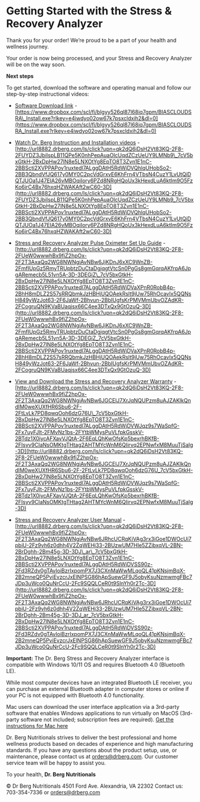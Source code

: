 # Getting Started with the Stress & Recovery Analyzer

Thank you for your order! We’re proud to be a part of your health and wellness journey. 

Your order is now being processed, and your Stress and Recovery Analyzer will be on the way soon. 

**Next steps**

To get started, download the software and operating manual and follow our step-by-step instructional videos:

- [Software Download link](http://url8882.drberg.com/ls/click?upn=qk2dQ6iDsH2Vt83KQ-2F8-2FUfxmospXOpQnMzrxKC721jViVO-2B-2B-2FeymFS9P3MT39bWUwwMRvIgxhd2jEJ-2BonLXJpkpNIRB5CkIbC04udOrAZI4-3DujQd_7cV5bxGtkH-2BxDpHw27lN8e5LNXOtYg8EpTO8T3Zvn1E1nC-2BBScti2XVPPAPov1ruxtedl7ALggDAtH5RdWjDVXD-2FmAHa-2FuaUJPfNFlNxbQLzwgMp5TSxbbExO6jjWGI4wAnH4W-2FCE1HPQbFQeep1s2iWbawRtAEzV40D7-2BrL9rA05H5ZokZRFsQdgHLWjVAqe6olqviuBmqaV3mxSuzSf15b2h-2BYwWcnN0yYhWzntbk-3D) - [https://www.dropbox.com/scl/fi/blgyy526ql87l68iq7gpm/BIASCLOUDSRA\_Install.exe?rlkey=e4iwdyo02ow67k7psxcldxih2&dl=0](https://www.dropbox.com/scl/fi/blgyy526ql87l68iq7gpm/BIASCLOUDSRA_Install.exe?rlkey=e4iwdyo02ow67k7psxcldxih2&dl=0)
    <p>

- [Watch Dr. Berg Instruction and Installation videos](http://url8882.drberg.com/ls/click?upn=qk2dQ6iDsH2Vt83KQ-2F8-2FUYDZ3JbiIspLB11QPe5K0nhPepAuaOlcUqdZCzUeUY9LMNb9_7cV5bxGtkH-2BxDpHw27lN8e5LNXOtYg8EpTO8T3Zvn1E1nC-2BBScti2XVPPAPov1ruxtedl7ALggDAtH5RdWjDVQhlqUHobSo2-2BB3QbndVfJQ617y0MY0C2pcVdGrxvE6KhFrn4VTbsN4CuzY1LvUtQiDQTJUOa1J47EIA26vMBOqiIory6PZd8NRgHQoUx3kHexdLuA6ktIm9O5FzKo6irC4Bx76hxqHZWAKAft2wC60-3D) - [http://url8882.drberg.com/ls/click?upn=qk2dQ6iDsH2Vt83KQ-2F8-2FUYDZ3JbiIspLB11QPe5K0nhPepAuaOlcUqdZCzUeUY9LMNb9\_7cV5bxGtkH-2BxDpHw27lN8e5LNXOtYg8EpTO8T3Zvn1E1nC-2BBScti2XVPPAPov1ruxtedl7ALggDAtH5RdWjDVQhlqUHobSo2-2BB3QbndVfJQ617y0MY0C2pcVdGrxvE6KhFrn4VTbsN4CuzY1LvUtQiDQTJUOa1J47EIA26vMBOqiIory6PZd8NRgHQoUx3kHexdLuA6ktIm9O5FzKo6irC4Bx76hxqHZWAKAft2wC60-3D](http://url8882.drberg.com/ls/click?upn=qk2dQ6iDsH2Vt83KQ-2F8-2FUYDZ3JbiIspLB11QPe5K0nhPepAuaOlcUqdZCzUeUY9LMNb9_7cV5bxGtkH-2BxDpHw27lN8e5LNXOtYg8EpTO8T3Zvn1E1nC-2BBScti2XVPPAPov1ruxtedl7ALggDAtH5RdWjDVQhlqUHobSo2-2BB3QbndVfJQ617y0MY0C2pcVdGrxvE6KhFrn4VTbsN4CuzY1LvUtQiDQTJUOa1J47EIA26vMBOqiIory6PZd8NRgHQoUx3kHexdLuA6ktIm9O5FzKo6irC4Bx76hxqHZWAKAft2wC60-3D)

- [Stress and Recovery Analyzer Pulse Oximeter Set Up Guide](http://url8882.drberg.com/ls/click?upn=qk2dQ6iDsH2Vt83KQ-2F8-2FUeW0wwwhBx9fiZ2hpOx-2F2T3AxaQq2WG8NWNgiAvNBw6JjKDnJ6xXC9WnZB-2FmfIUpGz5RmyTRUpbtzDuCtaDgjqgtVtcSn0PgGs8gmGqrqAKfrpA6JpgARemecb5L51vn5A-3D-3DEGiZ_7cV5bxGtkH-2BxDpHw27lN8e5LNXOtYg8EpTO8T3Zvn1E1nC-2BBScti2XVPPAPov1ruxtedl7ALggDAtH5RdWjDVaXPnR0RobB4p-2BhH8mDLZ2S57sRRQbmkJzHBHjUQOAekRslt9jUw75RhOcavIx5QQNsH849yWzJot63-2F6JaWf-2Bhvun-2BbIUgfsKrPMVMmUbvOZAdKR-2FCogruQN9KVaBUaqjsx66C4ee3DTxQx9GtOzuQ-3D) - [http://url8882.drberg.com/ls/click?upn=qk2dQ6iDsH2Vt83KQ-2F8-2FUeW0wwwhBx9fiZ2hpOx-2F2T3AxaQq2WG8NWNgiAvNBw6JjKDnJ6xXC9WnZB-2FmfIUpGz5RmyTRUpbtzDuCtaDgjqgtVtcSn0PgGs8gmGqrqAKfrpA6JpgARemecb5L51vn5A-3D-3DEGiZ\_7cV5bxGtkH-2BxDpHw27lN8e5LNXOtYg8EpTO8T3Zvn1E1nC-2BBScti2XVPPAPov1ruxtedl7ALggDAtH5RdWjDVaXPnR0RobB4p-2BhH8mDLZ2S57sRRQbmkJzHBHjUQOAekRslt9jUw75RhOcavIx5QQNsH849yWzJot63-2F6JaWf-2Bhvun-2BbIUgfsKrPMVMmUbvOZAdKR-2FCogruQN9KVaBUaqjsx66C4ee3DTxQx9GtOzuQ-3D](http://url8882.drberg.com/ls/click?upn=qk2dQ6iDsH2Vt83KQ-2F8-2FUeW0wwwhBx9fiZ2hpOx-2F2T3AxaQq2WG8NWNgiAvNBw6JjKDnJ6xXC9WnZB-2FmfIUpGz5RmyTRUpbtzDuCtaDgjqgtVtcSn0PgGs8gmGqrqAKfrpA6JpgARemecb5L51vn5A-3D-3DEGiZ_7cV5bxGtkH-2BxDpHw27lN8e5LNXOtYg8EpTO8T3Zvn1E1nC-2BBScti2XVPPAPov1ruxtedl7ALggDAtH5RdWjDVaXPnR0RobB4p-2BhH8mDLZ2S57sRRQbmkJzHBHjUQOAekRslt9jUw75RhOcavIx5QQNsH849yWzJot63-2F6JaWf-2Bhvun-2BbIUgfsKrPMVMmUbvOZAdKR-2FCogruQN9KVaBUaqjsx66C4ee3DTxQx9GtOzuQ-3D)

- [View and Download the Stress and Recovery Analyzer Warranty](http://url8882.drberg.com/ls/click?upn=qk2dQ6iDsH2Vt83KQ-2F8-2FUeW0wwwhBx9fiZ2hpOx-2F2T3AxaQq2WG8NWNgiAvNBw6JGCElJ7XrJqNQUPzm8uAJZAKlkQndIM0weXUXfHR6Sbu6-2F-2FtLvLk7PD8qwqOoh6dzG76U_7cV5bxGtkH-2BxDpHw27lN8e5LNXOtYg8EpTO8T3Zvn1E1nC-2BBScti2XVPPAPov1ruxtedl7ALggDAtH5RdWjDVWJqz9s7WaSpfG-2Fx7uyFJlt-2FMvNz1bs-2FYtbWMysPuVLfpkGsskV-2BTdz1X0iycAFXavVJQtA-2F6EqLQhKwOfsKp5bexrhBKfB-2FIsyv9CIaNsOMKtgTHtag2AHTMYcWnM6QIirvq2EPNwfxM8MuuTjSalg-3D)  - [http://url8882.drberg.com/ls/click?upn=qk2dQ6iDsH2Vt83KQ-2F8-2FUeW0wwwhBx9fiZ2hpOx-2F2T3AxaQq2WG8NWNgiAvNBw6JGCElJ7XrJqNQUPzm8uAJZAKlkQndIM0weXUXfHR6Sbu6-2F-2FtLvLk7PD8qwqOoh6dzG76U\_7cV5bxGtkH-2BxDpHw27lN8e5LNXOtYg8EpTO8T3Zvn1E1nC-2BBScti2XVPPAPov1ruxtedl7ALggDAtH5RdWjDVWJqz9s7WaSpfG-2Fx7uyFJlt-2FMvNz1bs-2FYtbWMysPuVLfpkGsskV-2BTdz1X0iycAFXavVJQtA-2F6EqLQhKwOfsKp5bexrhBKfB-2FIsyv9CIaNsOMKtgTHtag2AHTMYcWnM6QIirvq2EPNwfxM8MuuTjSalg-3D](http://url8882.drberg.com/ls/click?upn=qk2dQ6iDsH2Vt83KQ-2F8-2FUeW0wwwhBx9fiZ2hpOx-2F2T3AxaQq2WG8NWNgiAvNBw6JGCElJ7XrJqNQUPzm8uAJZAKlkQndIM0weXUXfHR6Sbu6-2F-2FtLvLk7PD8qwqOoh6dzG76U_7cV5bxGtkH-2BxDpHw27lN8e5LNXOtYg8EpTO8T3Zvn1E1nC-2BBScti2XVPPAPov1ruxtedl7ALggDAtH5RdWjDVWJqz9s7WaSpfG-2Fx7uyFJlt-2FMvNz1bs-2FYtbWMysPuVLfpkGsskV-2BTdz1X0iycAFXavVJQtA-2F6EqLQhKwOfsKp5bexrhBKfB-2FIsyv9CIaNsOMKtgTHtag2AHTMYcWnM6QIirvq2EPNwfxM8MuuTjSalg-3D)

- [Stress and Recovery Analyzer User Manual](http://url8882.drberg.com/ls/click?upn=qk2dQ6iDsH2Vt83KQ-2F8-2FUeW0wwwhBx9fiZ2hpOx-2F2T3AxaQq2WG8NWNgiAvNBw6JRhcUCRqKiVAg3rx3iGoe1DWOcUi7pbiU-2Fz9vh6z0dhh4V2ZqWEHj33-2BUzwUM7HIe5ZZibxqVL-2BN-2BrDghh-2Bm45g-3D-3DJ_ar_7cV5bxGtkH-2BxDpHw27lN8e5LNXOtYg8EpTO8T3Zvn1E1nC-2BBScti2XVPPAPov1ruxtedl7ALggDAtH5RdWjDVSS90z-2Fd3RZdv0gTAvIoiBzrIxpomPX7J3CXnMaWwMLqoQL41pKNsjmBqX-2B2mneQP5PviEvzcrJxElNPSG86hApSuewGF9J5obyKsuNzmwmgFBc7JDp3uWco0QuNrCcU-2Fc9SQQLCeR0t9SlnYh0r2Tc-3D) - [http://url8882.drberg.com/ls/click?upn=qk2dQ6iDsH2Vt83KQ-2F8-2FUeW0wwwhBx9fiZ2hpOx-2F2T3AxaQq2WG8NWNgiAvNBw6JRhcUCRqKiVAg3rx3iGoe1DWOcUi7pbiU-2Fz9vh6z0dhh4V2ZqWEHj33-2BUzwUM7HIe5ZZibxqVL-2BN-2BrDghh-2Bm45g-3D-3DJ\_ar\_7cV5bxGtkH-2BxDpHw27lN8e5LNXOtYg8EpTO8T3Zvn1E1nC-2BBScti2XVPPAPov1ruxtedl7ALggDAtH5RdWjDVSS90z-2Fd3RZdv0gTAvIoiBzrIxpomPX7J3CXnMaWwMLqoQL41pKNsjmBqX-2B2mneQP5PviEvzcrJxElNPSG86hApSuewGF9J5obyKsuNzmwmgFBc7JDp3uWco0QuNrCcU-2Fc9SQQLCeR0t9SlnYh0r2Tc-3D](http://url8882.drberg.com/ls/click?upn=qk2dQ6iDsH2Vt83KQ-2F8-2FUeW0wwwhBx9fiZ2hpOx-2F2T3AxaQq2WG8NWNgiAvNBw6JRhcUCRqKiVAg3rx3iGoe1DWOcUi7pbiU-2Fz9vh6z0dhh4V2ZqWEHj33-2BUzwUM7HIe5ZZibxqVL-2BN-2BrDghh-2Bm45g-3D-3DJ_ar_7cV5bxGtkH-2BxDpHw27lN8e5LNXOtYg8EpTO8T3Zvn1E1nC-2BBScti2XVPPAPov1ruxtedl7ALggDAtH5RdWjDVSS90z-2Fd3RZdv0gTAvIoiBzrIxpomPX7J3CXnMaWwMLqoQL41pKNsjmBqX-2B2mneQP5PviEvzcrJxElNPSG86hApSuewGF9J5obyKsuNzmwmgFBc7JDp3uWco0QuNrCcU-2Fc9SQQLCeR0t9SlnYh0r2Tc-3D)

**Important:** The Dr. Berg Stress and Recovery Analyzer interface is compatible with Windows 10/11 OS and requires Bluetooth 4.0 (Bluetooth LE).

While most computer devices have an integrated Bluetooth LE receiver, you can purchase an external Bluetooth adapter in computer stores or online if your PC is not equipped with Bluetooth 4.0 functionality.

Mac users can download the user interface application via a 3rd-party software that enables Windows applications to run virtually on MacOS (3rd-party software not included; subscription fees are required). [Get the instructions for Mac here](http://url8882.drberg.com/ls/click?upn=qk2dQ6iDsH2Vt83KQ-2F8-2FUeW0wwwhBx9fiZ2hpOx-2F2T3AxaQq2WG8NWNgiAvNBw6JRhcUCRqKiVAg3rx3iGoe1Cw3u0FJTTgNLCqoNjo8gCyy5oPrj8jEa44LVLNW1xTC5JSc_7cV5bxGtkH-2BxDpHw27lN8e5LNXOtYg8EpTO8T3Zvn1E1nC-2BBScti2XVPPAPov1ruxtedl7ALggDAtH5RdWjDVRFM0ulnWORrMcM3SJxzbsJSeMOWi5kyx-2BIu9BdAtK3lljYmL4lMNtbtglI8VfnxhUmS-2BakCYCSFihZ8SEuZH2VhdUQS3zmLUM5NFCYSrBG1NQjKwZEz1AZe643o9bSjCdMOy7jv4YXzwv3n9wIiJ2s-3D) 

Dr. Berg Nutritionals strives to deliver the best professional and home wellness products based on decades of experience and high manufacturing standards. If you have any questions about the product setup, use, or maintenance, please contact us at [orders@drberg.com](mailto:orders@drberg.com). Our customer service team will be happy to assist you.

To your health,
**Dr. Berg Nutritionals** 

© Dr Berg Nutritionals 4501 Ford Ave. Alexandria, VA 22302 Contact us: 703-354-7336 or [orders@drberg.com](mailto:orders@drberg.com)